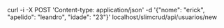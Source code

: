 curl -i -X POST 'Content-type: application/json' -d '{"nome": "erick", "apelido": "leandro", "idade": "23"}' localhost/slimcrud/api/usuarios/new 